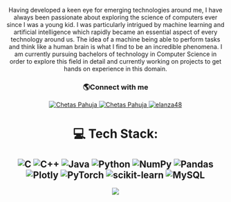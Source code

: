 <div align="center">

Having developed a keen eye for emerging technologies around me, I have always been passionate about exploring the science of computers ever since I was a young kid. I was particularly intrigued by machine learning and artificial intelligence which rapidly became an essential aspect of every technology around us. The idea of a machine being able to perform tasks and think like a human brain is what I find to be an incredible phenomena. I am currently pursuing bachelors of technology in Computer Science in order to explore this field in detail and currently working on projects to get hands on experience in this domain.

<h3>🌎Connect with me</h3>
  <div>
    <a  href="https://www.linkedin.com/in/chetas-pahuja-63b348203/" target="_blank">
      <img src="https://img.shields.io/badge/Linked%20In-0A66C2.svg?style=for-the-badge&logo=linkedin&logoColor=white" alt="Chetas Pahuja"/>
    </a>
    <a href="https://www.leetcode.com/cpahuja123" target="_blank">
      <img src="https://img.shields.io/badge/LeetCode-FFA116.svg?style=for-the-badge&logo=leetcode&logoColor=black" alt="Chetas Pahuja"/>
    </a>
    <a href="https://twitter.com/ChetasPahuja" target="_blank">
      <img src="https://img.shields.io/badge/Twitter-1DA1F2.svg?style=for-the-badge&logo=twitter&logoColor=white" alt="elanza48"/>
    </a>
  </div>
  
# 💻 Tech Stack:
![C](https://img.shields.io/badge/c-%2300599C.svg?style=for-the-badge&logo=c&logoColor=white) ![C++](https://img.shields.io/badge/c++-%2300599C.svg?style=for-the-badge&logo=c%2B%2B&logoColor=white) ![Java](https://img.shields.io/badge/java-%23ED8B00.svg?style=for-the-badge&logo=java&logoColor=white) ![Python](https://img.shields.io/badge/python-3670A0?style=for-the-badge&logo=python&logoColor=ffdd54) ![NumPy](https://img.shields.io/badge/numpy-%23013243.svg?style=for-the-badge&logo=numpy&logoColor=white) ![Pandas](https://img.shields.io/badge/pandas-%23150458.svg?style=for-the-badge&logo=pandas&logoColor=white) ![Plotly](https://img.shields.io/badge/Plotly-%233F4F75.svg?style=for-the-badge&logo=plotly&logoColor=white) ![PyTorch](https://img.shields.io/badge/PyTorch-%23EE4C2C.svg?style=for-the-badge&logo=PyTorch&logoColor=white) ![scikit-learn](https://img.shields.io/badge/scikit--learn-%23F7931E.svg?style=for-the-badge&logo=scikit-learn&logoColor=white) ![MySQL](https://img.shields.io/badge/mysql-%2300f.svg?style=for-the-badge&logo=mysql&logoColor=white)
---
[![](https://visitcount.itsvg.in/api?id=chetaspahuja&icon=0&color=0)](https://visitcount.itsvg.in)
</p>













<!--
### Hi there 🙋‍♂️ , I'm Chetas Pahuja 👨‍🎓

- 🌱  I love to join dots in the past to predict the future. Currently I am a second year student and I've a deep interest in Machine Learning and programming.
- ✨  Currently I am working on my Machine learning and programming skills. 
- 🤩  I want to learn about Artificial Intelligence, how a machine learns and thinks like a human brain.
- 🔭  As of now, I am well versed with Data Structures and Algorithms and it's applications in both C++ and Java.
- 🌎  I love to read about how technology changes everyday. I want to be a part of this change and contribute in making lives easier.
- ❤  The improvements in technology everyday motivates me to develop , learn and improve.

### Connect with me 😊:
- ![image](https://user-images.githubusercontent.com/75940206/126956805-8c4b7b82-662a-4f0a-bd69-d2111dee2d3f.png)
: https://www.linkedin.com/in/chetas-pahuja-63b348203/
- ![image](https://user-images.githubusercontent.com/75940206/126956898-8f380cf2-0022-4843-b230-8500e7580b20.png)
: chetaspahuja@gmail.com
- ![image](https://user-images.githubusercontent.com/75940206/126956853-102ccdbe-500c-454f-bd10-054c50a039ea.png)
: https://twitter.com/ChetasPahuja


![image](https://user-images.githubusercontent.com/75940206/126956420-4b4412c1-aaba-4d9c-96bf-e7186fb84940.png)

**chetaspahuja/chetaspahuja** is a ✨ _special_ ✨ repository because its `README.md` (this file) appears on your GitHub profile.

Here are some ideas to get you started:

- 🔭 I’m currently working on ...
- 🌱 I’m currently learning ...
- 👯 I’m looking to collaborate on ...
- 🤔 I’m looking for help with ...
- 💬 Ask me about ...
- 📫 How to reach me: ...
- 😄 Pronouns: ...
- ⚡ Fun fact: ...
-->
